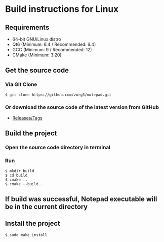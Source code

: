 # Build instructions for Linux
## Requirements
- 64-bit GNU/Linux distro
- Qt6 (Minimum: 6.4 / Recommended: 6.4)
- GCC (Minimum: 9 / Recommended: 12)
- CMake (Minimum: 3.20)

## Get the source code
### Via Git Clone
```
$ git clone https://github.com/zurg3/notepad.git
```

### Or download the source code of the latest version from GitHub
- [Releases/Tags](https://github.com/zurg3/notepad/tags)

## Build the project
### Open the source code directory in terminal

### Run
```
$ mkdir build
$ cd build
$ cmake ..
$ cmake --build .
```

## If build was successful, Notepad executable will be in the current directory

## Install the project
```
$ sudo make install
```
